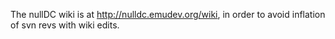 The nullDC wiki is at http://nulldc.emudev.org/wiki, in order to avoid inflation of svn revs with wiki edits.